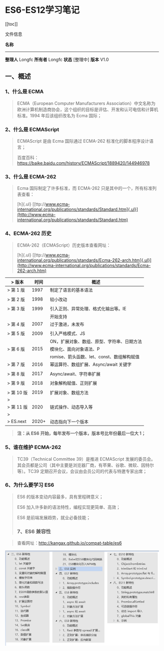 # ES6-ES12学习笔记
<!-- Markdown 目录语法 -->
[[toc]]

文件信息

  **名称**     
------------ ------------
  **整理人**   Longfc
  **所有者**   Longfc
  **状态**     [整理中]
  **版本**     V1.0

## 一、概述

### 1、什么是 ECMA

> ECMA（European Computer Manufacturers
> Association）中文名称为欧洲计算机制造商协会，这个组织的目标是评估、开发和认可电信和计算机标准。1994
> 年后该组织改名为 Ecma 国际；

### 2、什么是 ECMAScript

> ECMAScript 是由 Ecma 国际通过 ECMA-262 标准化的脚本程序设计语言；
>
> 百度百科：<https://baike.baidu.com/history/ECMAScript/1889420/144946978>

### 3、什么是 ECMA-262

> Ecma 国际制定了许多标准，而 ECMA-262
> 只是其中的一个，所有标准列表查看：
>
> [h]{.ul}
> [[ttp://www.ecma-international.org/publications/standards/Standard.htm]{.ul}](http://www.ecma-international.org/publications/standards/Standard.htm)

### 4、ECMA-262 历史

> ECMA-262（ECMAScript）历史版本查看网址：
>
> [h]{.ul}
> [[ttp://www.ecma-international.org/publications/standards/Ecma-262-arch.htm]{.ul}](http://www.ecma-international.org/publications/standards/Ecma-262-arch.htm)


| > **版本** | **时间** | **概述**                                   |
| ---------- | -------- | ------------------------------------------ |
| > 第 1 版  | 1997     | 制定了语言的基本语法                       |
|            |          |                                            |
| > 第 2 版  | 1998     | 较小改动                                   |
|            |          |                                            |
| > 第 3 版  | 1999     | 引入正则、异常处理、格式化输出等。IE       |
|            |          | 开始支持                                   |
| > 第 4 版  | 2007     | 过于激进，未发布                           |
|            |          |                                            |
| > 第 5 版  | 2009     | 引入严格模式、JS                           |
|            |          | ON，扩展对象、数组、原型、字符串、日期方法 |
| > 第 6 版  | 2015     | 模块化、面向对象语法、P                    |
|            |          | romise、箭头函数、let、const、数组解构赋值 |
| > 第 7 版  | 2016     | 幂运算符、数组扩展、Async/await 关键字     |
|            |          |                                            |
| > 第 8 版  | 2017     | Async/await、字符串扩展                    |
|            |          |                                            |
| > 第 9 版  | 2018     | 对象解构赋值、正则扩展                     |
|            |          |                                            |
| > 第 10 版    | 2019     | 扩展对象、数组方法                         |
| >          |          |                                            |
| > 第 11 版   | 2020     | 链式操作、动态导入等                       |
| >          |          |                                            |
| > ES.next  | 2020+    | 动态指向下一个版本                         |


> **注：从 ES6 开始，每年发布一个版本，版本号比年份最后一位大 1；**

### 5、谁在维护 ECMA-262

> TC39（Technical Committee 39）是推进 ECMAScript
> 发展的委员会。其会员都是公司（其中主要是浏览器厂商，有苹果、谷歌、微软、因特尔等）。TC39
> 定期召开会议，会议由会员公司的代表与特邀专家出席；

### 6、为什么要学习 ES6

> ES6 的版本变动内容最多，具有里程碑意义；
>
> ES6 加入许多新的语法特性，编程实现更简单、高效；
>
> ES6 是前端发展趋势，就业必备技能；
>
>### 7、ES6 兼容性


> 查看网址：<http://kangax.github.io/compat-table/es6>

![](./imgs/media/image1.png)






